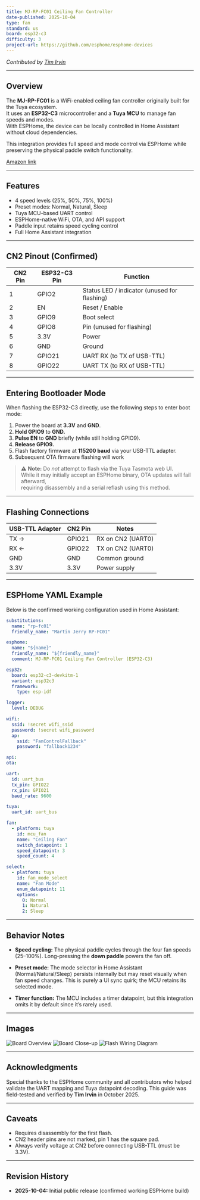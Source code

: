 ```yaml
---
title: MJ-RP-FC01 Ceiling Fan Controller
date-published: 2025-10-04
type: fan
standard: us
board: esp32-c3
difficulty: 3
project-url: https://github.com/esphome/esphome-devices
---
```


*Contributed by [Tim Irvin](https://github.com/irvintim)*

---

## Overview

The **MJ-RP-FC01** is a WiFi-enabled ceiling fan controller originally built for the Tuya ecosystem.  
It uses an **ESP32-C3** microcontroller and a **Tuya MCU** to manage fan speeds and modes.  
With ESPHome, the device can be locally controlled in Home Assistant without cloud dependencies.

This integration provides full speed and mode control via ESPHome while preserving the physical paddle switch functionality.

[Amazon link](https://www.amazon.com/Ceiling-Control-MartinJerry-4-Level-Controller/dp/B0DT67QMT1)

---

## Features

- 4 speed levels (25%, 50%, 75%, 100%)  
- Preset modes: Normal, Natural, Sleep  
- Tuya MCU-based UART control  
- ESPHome-native WiFi, OTA, and API support  
- Paddle input retains speed cycling control  
- Full Home Assistant integration

---

## CN2 Pinout (Confirmed)

| CN2 Pin | ESP32-C3 Pin | Function                                     |
|----------|---------------|----------------------------------------------|
| 1 | GPIO2 | Status LED / indicator (unused for flashing) |
| 2 | EN | Reset / Enable                               |
| 3 | GPIO9 | Boot select                                  |
| 4 | GPIO8 | Pin (unused for flashing)                    |
| 5 | 3.3V | Power                                        |
| 6 | GND | Ground                                       |
| 7 | GPIO21 | UART RX (to TX of USB-TTL)                   |
| 8 | GPIO22 | UART TX (to RX of USB-TTL)                   |

---

## Entering Bootloader Mode

When flashing the ESP32-C3 directly, use the following steps to enter boot mode:

1. Power the board at **3.3V** and **GND**.  
2. **Hold GPIO9** to **GND.**  
3. **Pulse EN** to **GND** briefly (while still holding GPIO9).  
4. **Release GPIO9.**  
5. Flash factory firmware at **115200 baud** via your USB-TTL adapter.
6. Subsequent OTA firmware flashing will work

> ⚠️ **Note:** Do *not* attempt to flash via the Tuya Tasmota web UI.  
> While it may initially accept an ESPHome binary, OTA updates will fail afterward,  
> requiring disassembly and a serial reflash using this method.

---

## Flashing Connections

| USB-TTL Adapter | CN2 Pin | Notes             |
|------------------|----------|-------------------|
| TX → | GPIO21 | RX on CN2 (UART0) |
| RX ← | GPIO22 | TX on CN2 (UART0) |
| GND | GND | Common ground     |
| 3.3V | 3.3V | Power supply      |

---

## ESPHome YAML Example

Below is the confirmed working configuration used in Home Assistant:

```yaml
substitutions:
  name: "rp-fc01"
  friendly_name: "Martin Jerry RP-FC01"

esphome:
  name: "${name}"
  friendly_name: "${friendly_name}"
  comment: MJ-RP-FC01 Ceiling Fan Controller (ESP32-C3)

esp32:
  board: esp32-c3-devkitm-1
  variant: esp32c3
  framework:
    type: esp-idf

logger:
  level: DEBUG

wifi:
  ssid: !secret wifi_ssid
  password: !secret wifi_password
  ap:
    ssid: "FanControlFallback"
    password: "fallback1234"

api:
ota:

uart:
  id: uart_bus
  tx_pin: GPIO22
  rx_pin: GPIO21
  baud_rate: 9600

tuya:
  uart_id: uart_bus

fan:
  - platform: tuya
    id: mcu_fan
    name: "Ceiling Fan"
    switch_datapoint: 1
    speed_datapoint: 3
    speed_count: 4

select:
  - platform: tuya
    id: fan_mode_select
    name: "Fan Mode"
    enum_datapoint: 11
    options:
      0: Normal
      1: Natural
      2: Sleep
````

---

## Behavior Notes

- **Speed cycling:**
  The physical paddle cycles through the four fan speeds (25–100%).
  Long-pressing the **down paddle** powers the fan off.

- **Preset mode:**
  The mode selector in Home Assistant (Normal/Natural/Sleep) persists internally but may reset visually when fan speed changes.
  This is purely a UI sync quirk; the MCU retains its selected mode.

- **Timer function:**
  The MCU includes a timer datapoint, but this integration omits it by default since it’s rarely used.

---

## Images

![Board Overview](MJ-RP-FC01.jpg "MJ-RP-FC01 Board Front")
![Board Close-up](rp-fc01-board.jpg "MJ-RP-FC01 Controller Detail")
![Flash Wiring Diagram](rp-fc01-flash-diagram.png "Flashing connection diagram")

---

## Acknowledgments

Special thanks to the ESPHome community and all contributors who helped validate the UART mapping and Tuya datapoint decoding.
This guide was field-tested and verified by **Tim Irvin** in October 2025.

---

## Caveats

- Requires disassembly for the first flash.
- CN2 header pins are not marked, pin 1 has the square pad.
- Always verify voltage at CN2 before connecting USB-TTL (must be 3.3V).

---

## Revision History

- **2025-10-04:** Initial public release (confirmed working ESPHome build)
